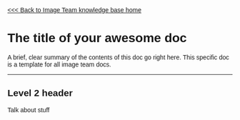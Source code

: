 <link href="https://fonts.googleapis.com/css?family=Ubuntu" rel="stylesheet"> 
<div markdown="1" style="font-family: 'Ubuntu', sans-serif">

[<<< Back to Image Team knowledge base home](index)

[//]: # (YOUR MARKDOWN CODE STARTS BELOW THIS LINE!!!)



# The title of your awesome doc

A brief, clear summary of the contents of this doc go right here.  This specific doc is a template for all image team docs.

----

## Level 2 header

Talk about stuff



[//]: # (YOUR MARKDOWN CODE ENDS ABOVE THIS LINE!!!)

</div>